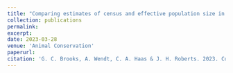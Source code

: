 ```yaml
---
title: "Comparing estimates of census and effective population size in an endangered amphibian"
collection: publications
permalink: 
excerpt:
date: 2023-03-28
venue: 'Animal Conservation'
paperurl: 
citation: 'G. C. Brooks, A. Wendt, C. A. Haas & J. H. Roberts. 2023. Comparing estimates of census and effective population size in an endangered amphibian. <i>Animal Conservation</i> doi:10.1111/acv.12871'
---
```

